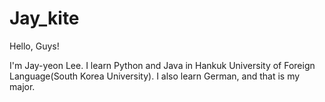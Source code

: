 # Jay_kite

Hello, Guys!

I'm Jay-yeon Lee. I learn Python and Java in Hankuk University of Foreign Language(South Korea University).
I also learn German, and that is my major.
